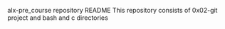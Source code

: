 alx-pre_course repository README
This repository consists of 0x02-git project and bash and c directories
